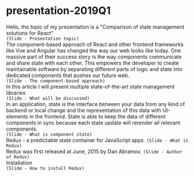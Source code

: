 # presentation-2019Q1
Hello, the topic of my presentation is a "Comparison of state management solutions for React"     
`(Slide - Presentation topic)`  
The component-based approach of React and other frontend frameworks like Vue and Angular has changed the way our web looks like today. One massive part of their success story is the way components communicate and share state with each other. This empowers the developer to create maintainable software by separating different parts of logic and state into dedicated components that pushes our future web.  
`(Slide - The component-based approach)`  
In this article I will present multiple state-of-the-art state management libraries  
`(Slide - What will be discussed)`  
In an application, state is the interface between your data from any kind of backend or local change and the representation of this data with UI-elements in the frontend. State is able to keep the data of different components in sync because each state update will rerender all relevant components.   
`(Slide - What is component state)`  
Redux - a predictable state container for JavaScript apps.
`(Slide - What is Redux)`  
Redux was first released at June, 2015 by Dan Abramov.
`(Slide - Author of Redux)`  
Installation  
`(Slide - How to install Redux)`  

